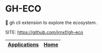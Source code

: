 # GH-ECO

 🦎 gh cli extension to explore the ecosystem.

 SITE: https://github.com/jrnxf/gh-eco

 | [Applications](https://portable-linux-apps.github.io/apps.html) | [Home](https://portable-linux-apps.github.io)
 | --- | --- |
